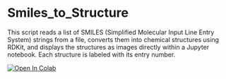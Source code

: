 # Smiles_to_Structure
This script reads a list of SMILES (Simplified Molecular Input Line Entry System) strings from a file, converts them into chemical structures using RDKit, and displays the structures as images directly within a Jupyter notebook. Each structure is labeled with its entry number.


[![Open In Colab](https://colab.research.google.com/assets/colab-badge.svg)](https://colab.research.google.com/github/quantaosun/Smiles_to_Structure/blob/main/smiles_to_image.ipynb)

